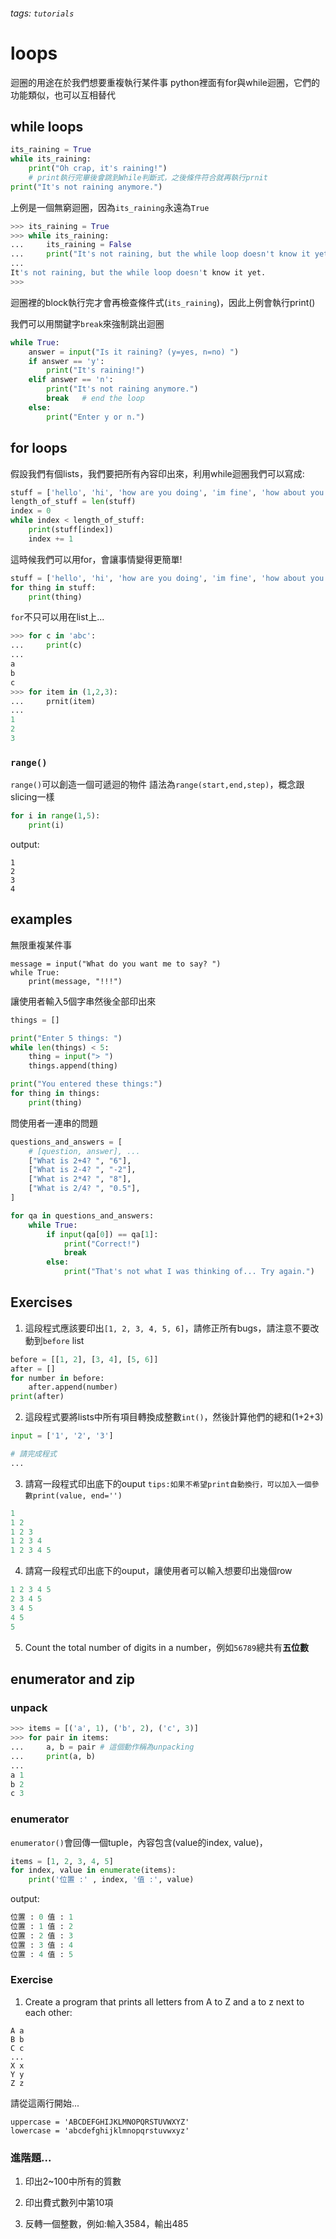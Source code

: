 ###### tags: `tutorials`

# loops

迴圈的用途在於我們想要重複執行某件事
python裡面有for與while迴圈，它們的功能類似，也可以互相替代

## while loops

```python
its_raining = True
while its_raining:
    print("Oh crap, it's raining!")
    # print執行完畢後會跳到While判斷式，之後條件符合就再執行prnit
print("It's not raining anymore.")
```
上例是一個無窮迴圈，因為`its_raining`永遠為`True`

```python
>>> its_raining = True
>>> while its_raining:
...     its_raining = False
...     print("It's not raining, but the while loop doesn't know it yet.")
...
It's not raining, but the while loop doesn't know it yet.
>>>
```
迴圈裡的block執行完才會再檢查條件式(`its_raining`)，因此上例會執行print()


我們可以用關鍵字`break`來強制跳出迴圈
```python
while True:
    answer = input("Is it raining? (y=yes, n=no) ")
    if answer == 'y':
        print("It's raining!")
    elif answer == 'n':
        print("It's not raining anymore.")
        break   # end the loop
    else:
        print("Enter y or n.")
```

## for loops

假設我們有個lists，我們要把所有內容印出來，利用while迴圈我們可以寫成:

```python
stuff = ['hello', 'hi', 'how are you doing', 'im fine', 'how about you']
length_of_stuff = len(stuff)
index = 0
while index < length_of_stuff:
    print(stuff[index])
    index += 1
```

這時候我們可以用for，會讓事情變得更簡單!
```python
stuff = ['hello', 'hi', 'how are you doing', 'im fine', 'how about you']
for thing in stuff:
    print(thing)

```

`for`不只可以用在list上...
```python
>>> for c in 'abc':
...     print(c)
...
a
b
c
>>> for item in (1,2,3):
...     prnit(item)
...
1
2
3
```
### `range()`
`range()`可以創造一個可遞迴的物件
語法為`range(start,end,step)`，概念跟slicing一樣
```python
for i in range(1,5):
    print(i)
```
output:
```
1
2
3
4
```

## examples
無限重複某件事
```
message = input("What do you want me to say? ")
while True:
    print(message, "!!!")
```

讓使用者輸入5個字串然後全部印出來
```python 
things = []

print("Enter 5 things: ")
while len(things) < 5:
    thing = input("> ")
    things.append(thing)

print("You entered these things:")
for thing in things:
    print(thing)
```

問使用者一連串的問題
```python
questions_and_answers = [
    # [question, answer], ...
    ["What is 2+4? ", "6"],
    ["What is 2-4? ", "-2"],
    ["What is 2*4? ", "8"],
    ["What is 2/4? ", "0.5"],
]

for qa in questions_and_answers:
    while True:
        if input(qa[0]) == qa[1]:
            print("Correct!")
            break
        else:
            print("That's not what I was thinking of... Try again.")
```

## Exercises

1. 這段程式應該要印出`[1, 2, 3, 4, 5, 6]`，請修正所有bugs，請注意不要改動到`before` list
```python
before = [[1, 2], [3, 4], [5, 6]]
after = []
for number in before:
    after.append(number)
print(after)
```

2. 這段程式要將lists中所有項目轉換成整數`int()`，然後計算他們的總和(1+2+3)
```python
input = ['1', '2', '3']

# 請完成程式
...
```

3. 請寫一段程式印出底下的ouput `tips:如果不希望print自動換行，可以加入一個參數print(value, end='')`
```python
1 
1 2 
1 2 3 
1 2 3 4 
1 2 3 4 5 
```

4. 請寫一段程式印出底下的ouput，讓使用者可以輸入想要印出幾個row
```python
1 2 3 4 5 
2 3 4 5 
3 4 5 
4 5 
5 
```
5. Count the total number of digits in a number，例如`56789`總共有**五位數**


## enumerator and zip
 
### unpack
```python
>>> items = [('a', 1), ('b', 2), ('c', 3)]
>>> for pair in items:
...     a, b = pair # 這個動作稱為unpacking
...     print(a, b)
...
a 1
b 2
c 3
```

### enumerator

`enumerator()`會回傳一個tuple，內容包含(value的index, value)，
```python
items = [1, 2, 3, 4, 5]
for index, value in enumerate(items):
    print('位置 :' , index, '值 :', value)
```
output:
```python
位置 : 0 值 : 1
位置 : 1 值 : 2
位置 : 2 值 : 3
位置 : 3 值 : 4
位置 : 4 值 : 5
```

### Exercise

1. Create a program that prints all letters from A to Z and a to z next to each other:
```
A a
B b
C c
...
X x
Y y
Z z
```
請從這兩行開始...
```
uppercase = 'ABCDEFGHIJKLMNOPQRSTUVWXYZ'
lowercase = 'abcdefghijklmnopqrstuvwxyz'
```



### 進階題...

1. 印出2~100中所有的質數

2. 印出費式數列中第10項

3. 反轉一個整數，例如:輸入3584，輸出485